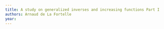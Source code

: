 ```yaml
---
title: A study on generalized inverses and increasing functions Part I: Generalized inverses
authors: Arnaud de La Fortelle
year: 
---
```


